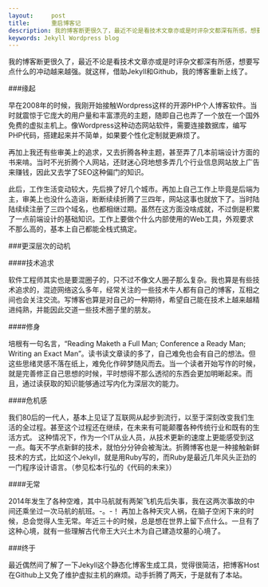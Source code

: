 ```yaml
---
layout:     post
title:      重启博客记
description: 我的博客断更很久了，最近不论是看技术文章亦或是时评杂文都深有所感，想要写点什么的冲动越来越强。就这样，借助Jekyll和Github，我的博客重新上线了。
keywords: Jekyll Wordpress blog 
---
```

我的博客断更很久了，最近不论是看技术文章亦或是时评杂文都深有所感，想要写点什么的冲动越来越强。就这样，借助Jekyll和Github，我的博客重新上线了。

###缘起

早在2008年的时候，我刚开始接触Wordpress这样的开源PHP个人博客软件。当时就震惊于它庞大的用户量和丰富漂亮的主题，随即自己也弄了一个放在一个国外免费的虚拟主机上。像Wordpress这种动态网站软件，需要连接数据库，编写PHP代码，搭建起来并不简单，如果要个性化定制就更麻烦了。

再加上我还有些审美上的追求，又去折腾各种主题，甚至弄了几本前端设计方面的书来啃。当时不光折腾个人网站，还财迷心窍地想多弄几个行业信息网站放上广告来赚钱，因此又去学了SEO这种偏门的知识。

此后，工作生活变动较大，先后换了好几个城市。再加上自己工作上毕竟是后端为主，审美上也没什么造诣，断断续续折腾了三四年，网站这事也就放下了。当时陆陆续续注册了三四个域名，也都相继过期。虽然在这方面没啥成就，不过倒是积累了一点前端设计的基础知识。工作上要做个什么内部使用的Web工具，外观要求不那么高的，基本上自己都能全栈式搞定。

###更深层次的动机
  
####技术追求

软件工程师其实也是要混圈子的，只不过不像文人圈子那么复杂。我也算是有些技术追求的，混迹网络这么多年，经常关注的一些技术牛人都有自己的博客，互相之间也会关注交流。写博客也算是对自己的一种期待，希望自己能在技术上越来越精进纯熟，并能因此交道一些技术圈子里的朋友。

####修身

培根有一句名言，“Reading Maketh a Full Man; Conference a Ready Man; Writing an Exact Man”。读书读文章读的多了，自己难免也会有自己的想法。但这些思绪灵感不落在纸上，难免化作碎梦随风而去。当一个读者开始写作的时候，就是完善修正自己思想的时候，平时想得不那么透彻的东西会更加明晰起来。而且，通过读获取的知识能够通过写内化为深层次的能力。

####危机感

我们80后的一代人，基本上见证了互联网从起步到流行，以至于深刻改变我们生活的全过程。甚至这个过程还在继续，在未来有可能颠覆各种传统行业和既有的生活方式。
这种情况下，作为一个IT从业人员，从技术更新的速度上更能感受到这一点。每天不学点新鲜的技术，就怕分分钟会被淘汰。折腾博客也是一种接触新鲜技术的方式，比如这个Jekyll，就是用Ruby写的，而Ruby是最近几年风头正劲的一门程序设计语言。（参见松本行弘的《代码的未来》）

####无常

2014年发生了各种空难，其中马航就有两架飞机先后失事，我在这两次事故的中间还乘坐过一次马航的航班。-。-！ 再加上各种天灾人祸，在脑子空闲下来的时候，总会觉得人生无常。年近三十的时候，总是想在世界上留下点什么。一旦有了这种心境，就有一些理解古代帝王大兴土木为自己建造坟墓的心境了。

###终于

最近偶然间了解了一下Jekyll这个静态化博客生成工具，觉得很简洁，把博客Host在Github上又免了维护虚拟主机的麻烦。动手折腾了两天，于是就有了本站。
